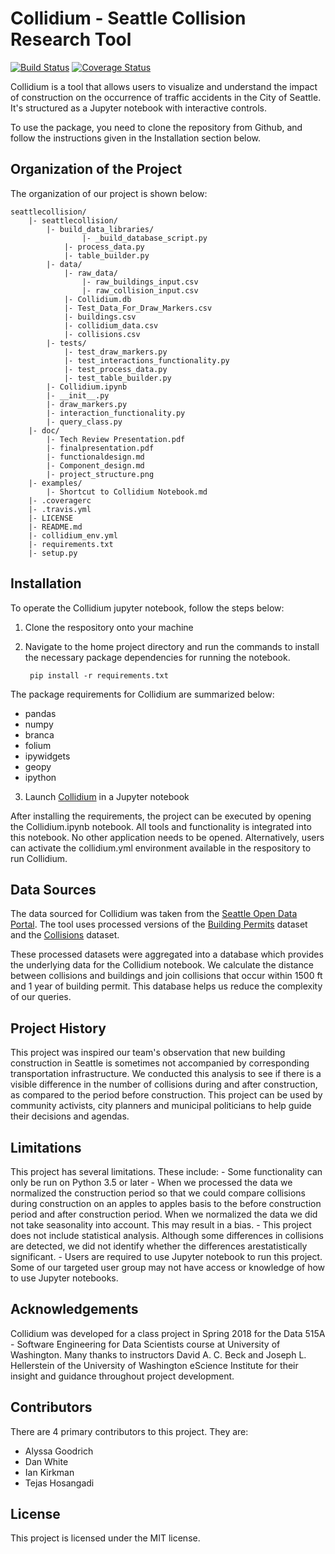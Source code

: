 # Collidium - Seattle Collision Research Tool
[![Build Status](https://travis-ci.org/tejasmhos/seattlecollision.svg?branch=master)](https://travis-ci.org/tejasmhos/seattlecollision.svg?branch=master)
[![Coverage Status](https://coveralls.io/repos/github/tejasmhos/seattlecollision/badge.svg?branch=master)](https://coveralls.io/github/tejasmhos/seattlecollision?branch=master) 

Collidium is a tool that allows users to visualize and understand the impact of construction on the occurrence of traffic accidents in the City of Seattle. It's structured as a Jupyter notebook with interactive controls. 

To use the package, you need to clone the repository from Github, and follow the instructions given in the Installation section below.


## Organization of the Project

The organization of our project is shown below:

```
seattlecollision/
	|- seattlecollision/
		|- build_data_libraries/
		        |- _build_database_script.py
			|- process_data.py
			|- table_builder.py
		|- data/
			|- raw_data/
				|- raw_buildings_input.csv
				|- raw_collision_input.csv
			|- Collidium.db
			|- Test_Data_For_Draw_Markers.csv
			|- buildings.csv
			|- collidium_data.csv
			|- collisions.csv
		|- tests/
			|- test_draw_markers.py
			|- test_interactions_functionality.py
			|- test_process_data.py
			|- test_table_builder.py
		|- Collidium.ipynb
		|- __init__.py
		|- draw_markers.py
		|- interaction_functionality.py
		|- query_class.py
	|- doc/
		|- Tech Review Presentation.pdf
		|- finalpresentation.pdf
		|- functionaldesign.md
		|- Component_design.md
		|- project_structure.png
	|- examples/
		|- Shortcut to Collidium Notebook.md
	|- .coveragerc
	|- .travis.yml
	|- LICENSE
	|- README.md
	|- collidium_env.yml
	|- requirements.txt	
	|- setup.py
```

## Installation

To operate the Collidium jupyter notebook, follow the steps below:
1. Clone the respository onto your machine
2. Navigate to the home project directory and run the commands to install the necessary package dependencies for running the notebook.

    ``` pip install -r requirements.txt```

The package requirements for Collidium are summarized below:
 * pandas
 * numpy
 * branca
 * folium
 * ipywidgets
 * geopy
 * ipython
    
3. Launch [Collidium](seattlecollision/Collidium.ipynb) in a Jupyter notebook

After installing the requirements, the project can be executed by opening the Collidium.ipynb notebook. All tools and functionality is integrated into this notebook. No other application needs to be opened. Alternatively, users can activate the collidium.yml environment available in the respository to run Collidium.

## Data Sources
 The data sourced for Collidium was taken from the [Seattle Open Data Portal](https://data.seattle.gov/). The tool uses processed versions of the [Building Permits](https://data.seattle.gov/Permitting/Building-Permits-Current/mags-97de/data) dataset and the [Collisions](https://data-seattlecitygis.opendata.arcgis.com/datasets/collisions/data) dataset. 
 
 These processed datasets were aggregated into a database which provides the underlying data for the Collidium notebook. We calculate the distance between collisions and buildings and join collisions that occur within 1500 ft and 1 year of building permit. This database helps us reduce the complexity of our queries.
 
## Project History

This project was inspired our team's observation that new building construction in Seattle is sometimes not accompanied by corresponding transportation infrastructure. We conducted this analysis to see if there is a visible difference in the number of collisions during and after construction, as compared to the period before construction. This project can be used by community activists, city planners and municipal politicians to help guide their decisions and agendas. 

## Limitations

This project has several limitations. These include: 
	- Some functionality can only be run on Python 3.5 or later
	- When we processed the data we normalized the construction period so that we could compare collisions during construction on an apples to apples basis to the before construction period and after construction period. When we normalized the data we did not take seasonality into account. This may result in a bias.
	- This project does not include statistical analysis. Although some differences in collisions are detected, we did not identify whether the differences arestatistically significant.
	- Users are required to use Jupyter notebook to run this project. Some of our targeted user group may not have access or knowledge of how to use Jupyter notebooks. 
 
## Acknowledgements
 
 Collidium was developed for a class project in Spring 2018 for the Data 515A - Software Engineering for Data Scientists course at University of Washington. Many thanks to instructors David A. C. Beck and Joseph L. Hellerstein of the University of Washington eScience Institute for their insight and guidance throughout project development.

## Contributors

There are 4 primary contributors to this project. They are:

- Alyssa Goodrich
- Dan White
- Ian Kirkman 
- Tejas Hosangadi

## License

This project is licensed under the MIT license.
